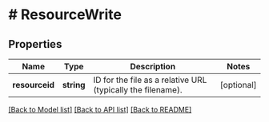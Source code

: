 # # ResourceWrite

## Properties

Name | Type | Description | Notes
------------ | ------------- | ------------- | -------------
**resourceid** | **string** | ID for the file as a relative URL (typically the filename). | [optional]

[[Back to Model list]](../../README.md#models) [[Back to API list]](../../README.md#endpoints) [[Back to README]](../../README.md)
